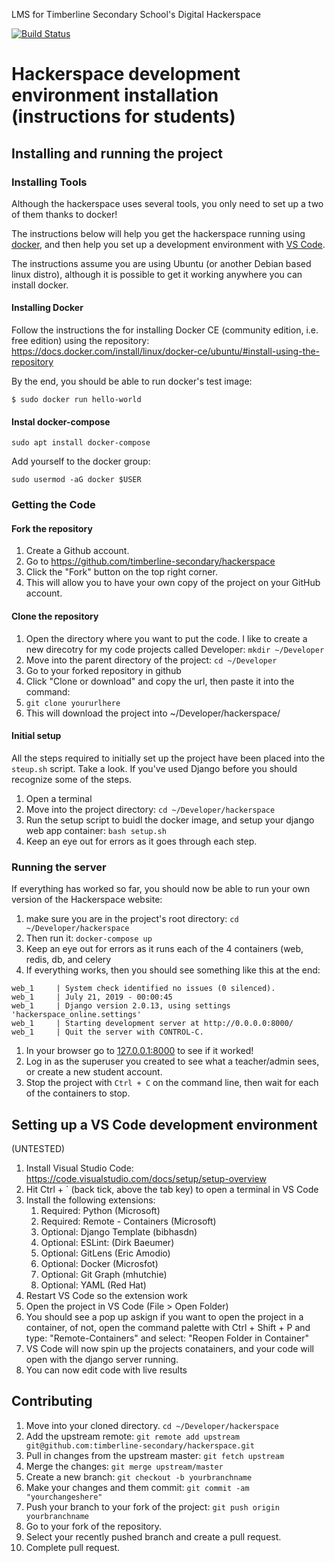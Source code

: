 LMS for Timberline Secondary School's Digital Hackerspace

[![Build Status](https://travis-ci.org/timberline-secondary/hackerspace.svg?branch=develop)](https://travis-ci.org/timberline-secondary/hackerspace)

# Hackerspace development environment installation (instructions for students)

## Installing and running the project

### Installing Tools

Although the hackerspace uses several tools, you only need to set up a two of them thanks to docker!

The instructions below will help you get the hackerspace running using [docker](https://www.docker.com/), and then help you set up a development environment with [VS Code](https://code.visualstudio.com/).

The instructions assume you are using Ubuntu (or another Debian based linux distro), although it is possible to get it working anywhere you can install docker.

#### Installing Docker

Follow the instructions the for installing Docker CE (community edition, i.e. free edition) using the repository:
https://docs.docker.com/install/linux/docker-ce/ubuntu/#install-using-the-repository

By the end, you should be able to run docker's test image:

`$ sudo docker run hello-world`

#### Instal docker-compose
`sudo apt install docker-compose`

Add yourself to the docker group:

`sudo usermod -aG docker $USER`


### Getting the Code

#### Fork the repository

1. Create a Github account.
2. Go to https://github.com/timberline-secondary/hackerspace
3. Click the "Fork" button on the top right corner. 
4. This will allow you to have your own copy of the project on your GitHub account.

#### Clone the repository

1. Open the directory where you want to put the code.  I like to create a new direcotry for my code projects called Developer: `mkdir ~/Developer`
1. Move into the parent directory of the project: `cd ~/Developer`
1. Go to your forked repository in github
1. Click "Clone or download" and copy the url, then paste it into the command:
1. `git clone yoururlhere`
1. This will download the project into ~/Developer/hackerspace/

#### Initial setup
All the steps required to initially set up the project have been placed into the `steup.sh` script.  Take a look. If you've used Django before you should recognize some of the steps.

1. Open a terminal
2. Move into the project directory: `cd ~/Developer/hackerspace`
3. Run the setup script to buidl the docker image, and setup your django web app container: `bash setup.sh`
4. Keep an eye out for errors as it goes through each step.

### Running the server
If everything has worked so far, you should now be able to run your own version of the Hackerspace website:

1. make sure you are in the project's root directory: `cd ~/Developer/hackerspace`
1. Then run it: `docker-compose up`
1. Keep an eye out for errors as it runs each of the 4 containers (web, redis, db, and celery
1. If everything works, then you should see something like this at the end:
```
web_1     | System check identified no issues (0 silenced).
web_1     | July 21, 2019 - 00:00:45
web_1     | Django version 2.0.13, using settings 'hackerspace_online.settings'
web_1     | Starting development server at http://0.0.0.0:8000/
web_1     | Quit the server with CONTROL-C.
```
1. In your browser go to [127.0.0.1:8000](http://127.0.0.1:8000) to see if it worked!
1. Log in as the superuser you created to see what a teacher/admin sees, or create a new student account.
1. Stop the project with `Ctrl + C` on the command line, then wait for each of the containers to stop.

## Setting up a VS Code development environment

(UNTESTED)

1. Install Visual Studio Code: https://code.visualstudio.com/docs/setup/setup-overview
1. Hit Ctrl + ` (back tick, above the tab key) to open a terminal in VS Code
1. Install the following extensions:
   1. Required: Python (Microsoft)
   1. Required: Remote - Containers (Microsoft) 
   1. Optional: Django Template (bibhasdn)
   1. Optional: ESLint: (Dirk Baeumer)
   1. Optional: GitLens (Eric Amodio)
   1. Optional: Docker (Microsfot) 
   1. Optional: Git Graph (mhutchie)
   1. Optional: YAML (Red Hat)
1. Restart VS Code so the extension work
1. Open the project in VS Code (File > Open Folder)
1. You should see a pop up askign if you want to open the project in a container, of not, open the command palette with Ctrl + Shift + P and type: "Remote-Containers" and select: "Reopen Folder in Container"
1. VS Code will now spin up the projects conatainers, and your code will open with the django server running.
1. You can now edit code with live results

## Contributing

1. Move into your cloned directory. `cd ~/Developer/hackerspace`
2. Add the upstream remote: `git remote add upstream git@github.com:timberline-secondary/hackerspace.git`
3. Pull in changes from the upstream master: `git fetch upstream`
4. Merge the changes: `git merge upstream/master`
5. Create a new branch: `git checkout -b yourbranchname`
6. Make your changes and them commit: `git commit -am "yourchangeshere"`
7. Push your branch to your fork of the project: `git push origin yourbranchname`
8. Go to your fork of the repository.
9. Select your recently pushed branch and create a pull request.
10. Complete pull request.
